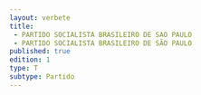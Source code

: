```yaml
---
layout: verbete
title:
 - PARTIDO SOCIALISTA BRASILEIRO DE SAO PAULO
 - PARTIDO SOCIALISTA BRASILEIRO DE SÃO PAULO
published: true
edition: 1  
type: T
subtype: Partido
---
```


